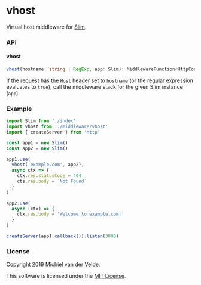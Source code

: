 # vhost

Virtual host middleware for [Slim](https://github.com/Art-of-Coding/slim).

### API

#### vhost

```ts
vhost(hostname: string | RegExp, app: Slim): MiddlewareFunction<HttpContext>
```

If the request has the `Host` header set to `hostname` (or the regular expression
evaluates to `true`), call the middleware stack for the given Slim instance (`app`).

### Example

```ts
import Slim from './index'
import vhost from './middleware/vhost'
import { createServer } from 'http'

const app1 = new Slim()
const app2 = new Slim()

app1.use(
  vhost('example.com', app2),
  async ctx => {
    ctx.res.statusCode = 404
    cts.res.body = `Not Found`
  }
)

app2.use(
  async (ctx) => {
    ctx.res.body = 'Welcome to example.com!'
  }
)

createServer(app1.callback()).listen(3000)
```

### License

Copyright 2019 [Michiel van der Velde](http://www.michielvdvelde.nl).

This software is licensed under the [MIT License](LICENSE).

